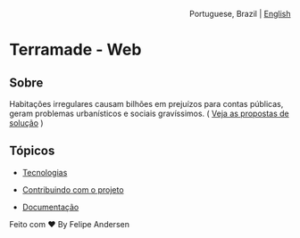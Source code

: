 


<!--<p align="center"><img src="https://img.shields.io/github/languages/code-size/felipe-pazam/Projeto-Terramade?color=yellow&logo=terramade&style=flat-square">
<img src="https://img.shields.io/github/license/felipe-pazam/Projeto-Terramade?style=flat-square"></p>-->

<p align="right">Portuguese, Brazil | <a href="https://github.com/felipe-andersen/felipe-andersen/blob/main/404.md">English</a></p>

# Terramade - Web

## Sobre

Habitações irregulares causam bilhões em prejuízos para contas públicas, geram problemas urbanísticos e sociais gravíssimos. ( <a href="https://github.com/felipe-andersen/terramade-p/blob/main/propostas-de-solucao.md">Veja as propostas de solução<a> )

<!--
## Principais formas de monetização
Fornecer ferramentas para o usuário planejar a compra de imóveis, administrar imóveis, obter serviços relacionados, receber ofertas de financiamento para reforma e outros recursos como painés solares, e outros. Inclui uma rede social onde um usuário pode postar e fazer um "diário de obra" através de uma ferramenta específica. Pessoas que se indentificarem podem contribuir financeiramente (app fica com 10 - 20% do valor).
-->
  
## Tópicos 
  
  * <a href="https://github.com/felipe-andersen/terramade-web/blob/master/src/docs/pt-br/technology.md"> Tecnologias </a>
  
  * <a href="https://github.com/felipe-andersen/terramade-web/blob/master/src/docs/pt-br/contributing.md"> Contribuindo com o projeto </a>
  
   * <a href="https://github.com/felipe-andersen/terramade-web/tree/master/src/docs/pt-br"> Documentação </a>

  
  Feito com :heart:  By Felipe Andersen
